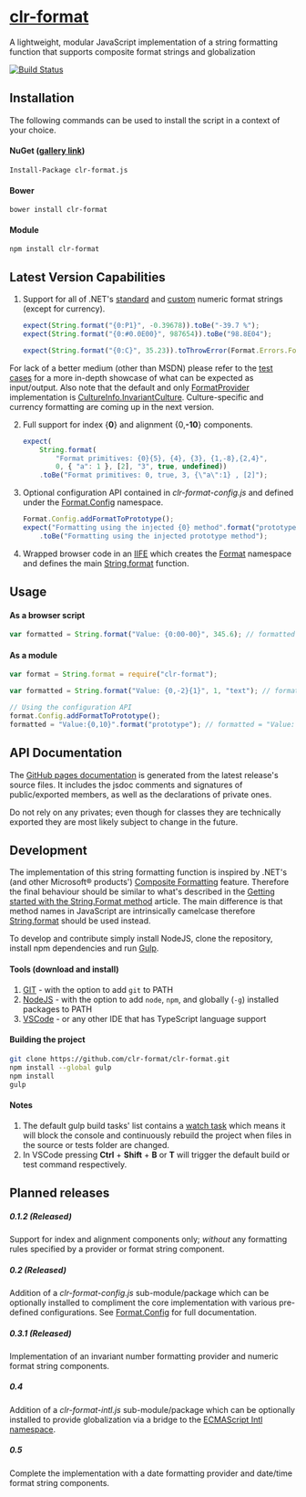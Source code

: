 # [clr-format](https://github.com/clr-format/clr-format)
A lightweight, modular JavaScript implementation of a string formatting function that supports composite format strings and globalization

[![Build Status](https://travis-ci.org/clr-format/clr-format.svg?branch=master)](https://travis-ci.org/clr-format/clr-format)

Installation
------------
The following commands can be used to install the script in a context of your choice.

#### NuGet ([gallery link](https://www.nuget.org/packages/clr-format.js))
`Install-Package clr-format.js`

#### Bower
`bower install clr-format`

#### Module
`npm install clr-format`

Latest Version Capabilities
---------------------------

1. Support for all of .NET's [standard][Standard Numeric Format Specifiers] and [custom][Custom Numeric Format String] numeric format strings (except for currency).
    ```javascript
    expect(String.format("{0:P1}", -0.39678)).toBe("-39.7 %");
    expect(String.format("{0:#0.0E00}", 987654)).toBe("98.8E04");

    expect(String.format("{0:C}", 35.23)).toThrowError(Format.Errors.FormatError);
    ```
For lack of a better medium (other than MSDN) please refer to the [test cases][formatInvariant_should.ts] for a more in-depth showcase of what can be expected as input/output.
Also note that the default and only [FormatProvider] implementation is [CultureInfo.InvariantCulture]. Culture-specific and currency formatting are coming up in the next version.

2. Full support for index \{__0__\} and alignment \{0,__-10__\} components.
    ```javascript
    expect(
        String.format(
            "Format primitives: {0}{5}, {4}, {3}, {1,-8},{2,4}",
            0, { "a": 1 }, [2], "3", true, undefined))
        .toBe("Format primitives: 0, true, 3, {\"a\":1} , [2]");
    ```

3. Optional configuration API contained in *clr-format-config.js* and defined under the [Format.Config] namespace.
    ```javascript
    Format.Config.addFormatToPrototype();
    expect("Formatting using the injected {0} method".format("prototype"))
        .toBe("Formatting using the injected prototype method");
    ```

4. Wrapped browser code in an [IIFE] which creates the [Format] namespace and defines the main [String.format] function.

Usage
-----

#### As a browser script
```javascript
var formatted = String.format("Value: {0:00-00}", 345.6); // formatted = "Value: 03-46"
```

#### As a module
```javascript
var format = String.format = require("clr-format");

var formatted = String.format("Value: {0,-2}{1}", 1, "text"); // formatted = "Value: 1 text"

// Using the configuration API
format.Config.addFormatToPrototype();
formatted = "Value:{0,10}".format("prototype"); // formatted = "Value: prototype"
```

API Documentation
-----------------
The [GitHub pages documentation] is generated from the latest release's source files. It includes the jsdoc comments and signatures of public/exported members,
as well as the declarations of private ones.

Do not rely on any privates; even though for classes they are technically exported they are most likely subject to change in the future.

Development
-----------
The implementation of this string formatting function is inspired by .NET's (and other Microsoft® products') [Composite Formatting] feature.
Therefore the final behaviour should be similar to what's described in the [Getting started with the String.Format method] article.
The main difference is that method names in JavaScript are intrinsically camelcase therefore [String.format] should be used instead.

To develop and contribute simply install NodeJS, clone the repository, install npm dependencies and run [Gulp].

#### Tools (download and install)
1. [GIT] - with the option to add `git` to PATH
2. [NodeJS] - with the option to add `node`, `npm`, and globally (`-g`) installed packages to PATH
3. [VSCode] - or any other IDE that has TypeScript language support

#### Building the project
```bash
git clone https://github.com/clr-format/clr-format.git
npm install --global gulp
npm install
gulp
```

#### Notes
1. The default gulp build tasks' list contains a [watch task][Gulp watch task]
which means it will block the console and continuously rebuild the project when files in the source or tests folder are changed.
2. In VSCode pressing **Ctrl** + **Shift** + **B** or **T** will trigger the default build or test command respectively.

Planned releases
----------------
##### 0.1.2 (Released)
Support for index and alignment components only; *without* any formatting rules specified by a provider or format string component.

##### 0.2 (Released)
Addition of a *clr-format-config.js* sub-module/package which can be optionally installed to compliment the core implementation with various pre-defined configurations.
See [Format.Config] for full documentation.

##### 0.3.1 (Released)
Implementation of an invariant number formatting provider and numeric format string components.

##### 0.4
Addition of a *clr-format-intl.js* sub-module/package which can be optionally installed to provide globalization via a bridge to the [ECMAScript Intl namespace].

##### 0.5
Complete the implementation with a date formatting provider and date/time format string components.

[GIT]: http://git-scm.com/download/
[Gulp]: http://gulpjs.com/
[NodeJS]: https://nodejs.org/download/
[VSCode]: https://code.visualstudio.com/

[Composite Formatting]: https://msdn.microsoft.com/en-us/library/txafckwd.aspx
[Custom Numeric Format String]: https://msdn.microsoft.com/en-us/library/0c899ak8.aspx
[Standard Numeric Format Specifiers]: https://msdn.microsoft.com/en-us/library/dwhawy9k.aspx
[Getting started with the String.Format method]: https://msdn.microsoft.com/en-us/library/system.string.format.aspx#Starting
[ECMAScript Intl namespace]: https://developer.mozilla.org/en/docs/Web/JavaScript/Reference/Global_Objects/Intl
[Gulp watch task]: https://github.com/gulpjs/gulp/blob/master/docs/API.md#gulpwatchglob-opts-cb
[IIFE]: https://en.wikipedia.org/wiki/Immediately-invoked_function_expression

[GitHub pages documentation]: http://clr-format.github.io/clr-format
[Format]: http://clr-format.github.io/clr-format/modules/format.html
[Format.Config]: http://clr-format.github.io/clr-format/modules/format.config.html
[String.format]: http://clr-format.github.io/clr-format/interfaces/stringconstructor.html#format
[FormatProvider]: http://clr-format.github.io/clr-format/interfaces/format.globalization.formatprovider.html
[CultureInfo.InvariantCulture]: http://clr-format.github.io/clr-format/classes/format.globalization.cultureinfo.html#invariantculture

[formatInvariant_should.ts]: https://github.com/clr-format/clr-format/blob/master/test/core/String/formatInvariant_should.ts
